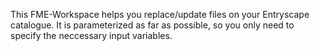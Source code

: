 This FME-Workspace helps you replace/update files on your Entryscape catalogue. It is parameterized as far as possible, so you only need to specify the neccessary input variables.
